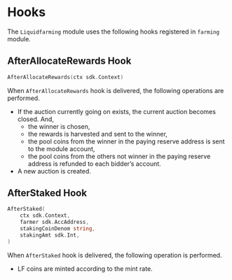 <!-- order: 7 -->

# Hooks

The `Liquidfarming` module uses the following hooks registered in `farming` module.

## AfterAllocateRewards Hook

```go
AfterAllocateRewards(ctx sdk.Context)
```

When `AfterAllocateRewards` hook is delivered, the following operations are performed.
- If the auction currently going on exists, the current auction becomes closed. And, 
  - the winner is chosen,
  - the rewards is harvested and sent to the winner,
  - the pool coins from the winner in the paying reserve address is sent to the module account,
  - the pool coins from the others not winner in the paying reserve address is refunded to each bidder’s account.
- A new auction is created.

## AfterStaked Hook

```go
AfterStaked(
    ctx sdk.Context, 
    farmer sdk.AccAddress, 
    stakingCoinDenom string, 
    stakingAmt sdk.Int,
)
```

When `AfterStaked` hook is delivered, the following operation is performed.
- LF coins are minted according to the mint rate.